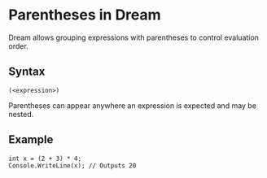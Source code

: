Parentheses in Dream
====================

Dream allows grouping expressions with parentheses to control evaluation order.

Syntax
------

```
(<expression>)
```

Parentheses can appear anywhere an expression is expected and may be nested.

Example
-------

```
int x = (2 + 3) * 4;
Console.WriteLine(x); // Outputs 20
```
